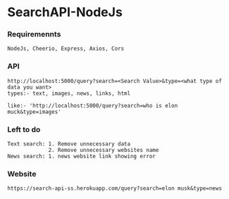 # SearchAPI-NodeJs

### Requiremennts

    NodeJs, Cheerio, Express, Axios, Cors

### API

    http://localhost:5000/query?search=<Search Value>&type=<what type of data you want>
    types:- text, images, news, links, html

    like:- 'http://localhost:5000/query?search=who is elon muck&type=images'

### Left to do

    Text search: 1. Remove unnecessary data
                 2. Remove unnecessary websites name
    News search: 1. news website link showing error

### Website

    https://search-api-ss.herokuapp.com/query?search=elon musk&type=news
